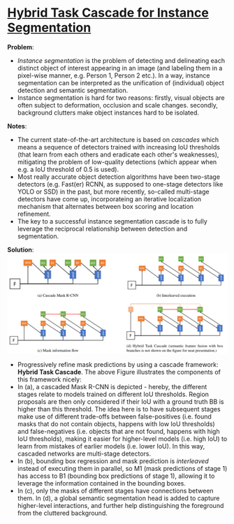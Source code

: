 # [Hybrid Task Cascade for Instance Segmentation](https://arxiv.org/pdf/1901.07518.pdf)

**Problem**: 
* *Instance segmentation* is the problem of detecting and delineating each distinct object of interest appearing in an image (and labeling them in a pixel-wise manner, e.g. Person 1, Person 2 etc.). In a way, instance segmentation can be interpreted as the unification of (individual) object detection and semantic segmentation.
* Instance segmentation is hard for two reasons: firstly, visual objects are often subject to deformation, occlusion and scale changes.
secondly, background clutters make object instances hard to be isolated.

**Notes**:
* The current state-of-the-art architecture is based on *cascades* which means a sequence of detectors trained with increasing IoU thresholds (that learn from each others and eradicate each other's weaknesses), mitigating the problem of low-quality detections (which appear when e.g. a IoU threshold of 0.5 is used).
* Most really accurate object detection algorithms have been two-stage detectors (e.g. Fast(er) RCNN, as supposed to one-stage detectors like YOLO or SSD) in the past, but more recently, so-called multi-stage detectors have come up, incorporateing an iterative localization mechanism that alternates between box scoring and location refinement.
* The key to a successful instance segmentation cascade is to fully leverage the reciprocal relationship between detection and segmentation.

**Solution**:
![HTC](../images/htc.png?raw=true "Hybrid Task Cascade Architecture")
* Progressively refine mask predictions by using a cascade framework: **Hybrid Task Cascade**. The above Figure illustrates the components of this framework nicely:
* In (a), a cascaded Mask R-CNN is depicted - hereby, the different stages relate to models trained on different IoU thresholds. Region proposals are then only considered if their IoU with a ground truth BB is higher than this threshold. The idea here is to have subsequent stages make use of different trade-offs between false-positives (i.e. found masks that do not contain objects, happens with low IoU thresholds) and false-negatives (i.e. objects that are not found, happens with high IoU thresholds), making it easier for higher-level models (i.e. high IoU) to learn from mistakes of earlier models (i.e. lower IoU). In this way, cascaded networks are multi-stage detectors.
* In (b),  bounding box regression and mask prediction is *interleaved* instead of executing them in parallel, so M1 (mask predictions of stage 1) has access to B1 (bounding box predictions of stage 1), allowing it to leverage the information contained in the bounding boxes.
* In (c), only the masks of different stages have connections between them. In (d), a global semantic segmentation head is added to capture higher-level interactions, and further help distinguishing the foreground from the cluttered background.
